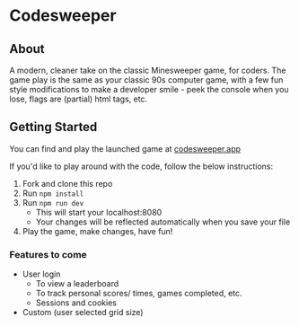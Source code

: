 # Codesweeper

## About
A modern, cleaner take on the classic Minesweeper game, for coders. The game play is the same as your classic 90s computer game, with a few fun style modifications to make a developer smile - peek the console when you lose, flags are (partial) html tags, etc.


## Getting Started
You can find and play the launched game at [codesweeper.app](https://codesweeper.app)

If you'd like to play around with the code, follow the below instructions:

1. Fork and clone this repo
2. Run `npm install`
3. Run `npm run dev`
    * This will start your localhost:8080
    * Your changes will be reflected automatically when you save your file
4. Play the game, make changes, have fun!
 

  
### Features to come

- User login
  - To view a leaderboard
  - To track personal scores/ times, games completed, etc.
  - Sessions and cookies
- Custom (user selected grid size)
